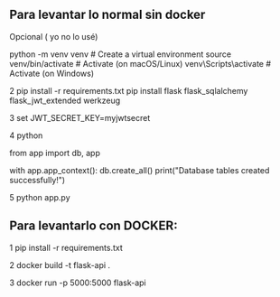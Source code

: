## Para levantar lo normal sin docker
Opcional ( yo no lo usé)

python -m venv venv  # Create a virtual environment
source venv/bin/activate  # Activate (on macOS/Linux)
venv\Scripts\activate  # Activate (on Windows)

2
pip install -r requirements.txt
pip install flask flask_sqlalchemy flask_jwt_extended werkzeug


3
set JWT_SECRET_KEY=myjwtsecret

4
python

from app import db, app

with app.app_context():
    db.create_all()
print("Database tables created successfully!")

5
python app.py



## Para levantarlo con DOCKER:
1
pip install -r requirements.txt

2
docker build -t flask-api .

3
docker run -p 5000:5000 flask-api